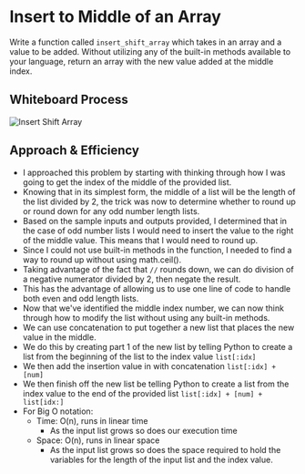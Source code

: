# Insert to Middle of an Array

Write a function called `insert_shift_array` which takes in an array and a value to be added. Without utilizing any of the built-in methods available to your language, return an array with the new value added at the middle index.

## Whiteboard Process

![Insert Shift Array](../img/insert_array_shift.png)

## Approach & Efficiency

* I approached this problem by starting with thinking through how I was going to get the index of the middle of the provided list.
* Knowing that in its simplest form, the middle of a list will be the length of the list divided by 2, the trick was now to determine whether to round up or round down for any odd number length lists.
* Based on the sample inputs and outputs provided, I determined that in the case of odd number lists I would need to insert the value to the right of the middle value. This means that I would need to round up.
* Since I could not use built-in methods in the function, I needed to find a way to round up without using math.ceil().
* Taking advantage of the fact that `//` rounds down, we can do division of a negative numerator divided by 2, then negate the result.
* This has the advantage of allowing us to use one line of code to handle both even and odd length lists.
* Now that we've identified the middle index number, we can now think through how to modify the list without using any built-in methods.
* We can use concatenation to put together a new list that places the new value in the middle.
* We do this by creating part 1 of the new list by telling Python to create a list from the beginning of the list to the index value `list[:idx]`
* We then add the insertion value in with concatenation `list[:idx] + [num]`
* We then finish off the new list be telling Python to create a list from the index value to the end of the provided list `list[:idx] + [num] + list[idx:]`
* For Big O notation:
  * Time: O(n), runs in linear time
    * As the input list grows so does our execution time
  * Space: O(n), runs in linear space
    * As the input list grows so does the space required to hold the variables for the length of the input list and the index value.
